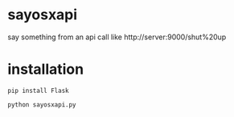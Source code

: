 sayosxapi
=========

say something from an api call like http://server:9000/shut%20up


installation
============

`pip install Flask`

`python sayosxapi.py`

